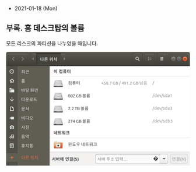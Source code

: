 * 2021-01-18 (Mon)

## 부록. 홈 데스크탑의 볼륨

모든 리스크의 파티션을 나누었을 때입니다.

<img src='images/home_desktop-ubuntu18_04-volumes_of_disks.png'>


